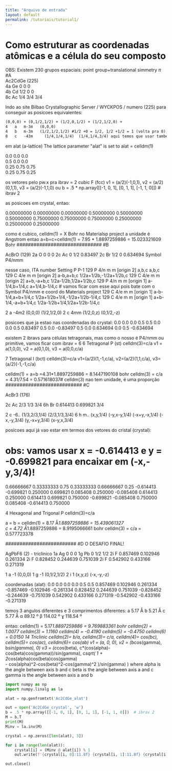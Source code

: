 ```yaml
---
title: "Arquivo de entrada"
layout: default
permalink: /tutoriais/tutorial1/
---
```


# Como estruturar as coordenadas atômicas e a célula do seu composto


OBS: Existem 230 grupos espaciais: point group+translational simmetry  $\pi$
#A  
Ac2CdGe (225)  
4a	Ge	0	0	0  
4b	Cd	1/2	0	0  
8c	Ac	1/4	3/4	3/4  

Indo ao site Bilbao Crystallographic Server / WYCKPOS / numero (225) para conseguir as posicoes equivalentes:  
```txt
(0,0,0) + (0,1/2,1/2) + (1/2,0,1/2) + (1/2,1/2,0) +  
4	a	m-3m   (0,0,0)  
4	b	m-3m   (1/2,1/2,1/2) #1/2 +0 = 1/2, 1/2 +1/2 = 1 (volta pra 0), 1/2+1/2 = 1 (volta pra 0) imagine uma celula cubica simples, 0,0,0 e 1,0,0 sao equivalentes  
8	c	-43m     (1/4,1/4,1/4)	(1/4,1/4,3/4) aqui temos que usar tambem,  (0,1/2,1/2)+(1/4,1/4,1/4) == 1/4	3/4	3/4  
```


em alat (a-lattice) The lattice parameter "alat" is set to alat = celldm(1)  
  
0.0 0.0 0.0  
0.5 0.0 0.0  
0.25 0.75 0.75  
0.25 0.75 0.25  

os vetores pelo pw.x pra ibrav = 
2          cubic F (fcc)
      v1 = (a/2)(-1,0,1),  v2 = (a/2)(0,1,1), v3 = (a/2)(-1,1,0)
ou
b = .5 * np.array([[-1, 0, 1], [0, 1, 1], [-1, 1, 0]])  # ibrav 2

as posicoes em crystal, entao:

 0.00000000  0.00000000  0.00000000
 0.50000000  0.50000000  0.50000000
 0.75000000  0.75000000  0.75000000
 0.25000000  0.25000000  0.25000000

 como é cubico, celldm(1) = X Bohr
 no Materialsp project a unidade é Angstrom
 entao a=b=c=celldm(1) = 7.95 * 1.8897259886 = 15.023321609 Bohr
##############################
#B

AcBrO (129)
2a	O	0	0	0
2c	Ac	0	1/2	0.83497
2c	Br	1/2	0	0.634694
Symbol P4/nmm


nesse caso, 
ITA number	Setting	P	P-1
129	P 4/n m m [origin 2]	a,b,c	a,b,c
129	C 4/e m m [origin 2]	a-b,a+b,c	1/2a+1/2b,-1/2a+1/2b,c
129	C 4/e m m [origin 2]	a+b,-a+b,c	1/2a-1/2b,1/2a+1/2b,c
129	P 4/n m m [origin 1]	a-1/4,b+1/4,c	a+1/4,b-1/4,c  # vamos ficar com esse aqui pois bate com o Symbol P4/nmm e coord do Materials project
129	C 4/e m m [origin 1]	a-b-1/4,a+b+1/4,c	1/2a+1/2b+1/4,-1/2a+1/2b-1/4,c
129	C 4/e m m [origin 1]	a+b-1/4,-a+b+1/4,c	1/2a-1/2b+1/4,1/2a+1/2b-1/4,c

2	a	-4m2	(0,0,0)	(1/2,1/2,0)
2	c	4mm	    (1/2,0,z)	(0,1/2,-z)

posicoes que ja estao nas coordenadas do crystal:
0.0 0.0 0.0
0.5 0.5 0.0
0.0 0.5 0.83497
0.5 0.0 -0.83497
0.5 0.0 0.634694
0.0 0.5 -0.634694

existem 2 ibravs para células tetragonais, mas como o nosso é P4/nmm ou primitive, vamos ficar com ibrav = 6
  6          Tetragonal P (st)               celldm(3)=c/a
      v1 = a(1,0,0),  v2 = a(0,1,0),  v3 = a(0,0,c/a)

  7          Tetragonal I (bct)              celldm(3)=c/a
      v1=(a/2)(1,-1,c/a),  v2=(a/2)(1,1,c/a),  v3=(a/2)(-1,-1,c/a)


celldm(1) = a=b =4.31*1.8897259886 = 8.1447190108 bohr
celldm(3) = c/a = 4.31/7.54 = 0.571618037# celldm(3) nao tem unidade, é uma proporção
###########################
#C

AcBr3 (176)

2c	Ac	2/3	1/3	3/4
6h	Br	0.614413	0.699821	3/4

2	c	-6..	(1/3,2/3,1/4)	(2/3,1/3,3/4)
6	h	m..	(x,y,1/4)	(-y,x-y,1/4)	(-x+y,-x,1/4)	(-x,-y,3/4) (y,-x+y,3/4)	(x-y,x,3/4)

posicoes aqui já vao estar em termos dos vetores do cristal (crystal):
# obs: vamos usar x = -0.614413 e y = -0.699821 para encaixar em (-x,-y,3/4)!

0.66666667 0.33333333 0.75
0.33333333 0.66666667 0.25 
-0.614413  -0.699821   0.250000
0.699821   0.085408   0.250000
-0.085408   0.614413   0.250000
0.614413   0.699821   0.750000
-0.699821  -0.085408   0.750000
0.085408  -0.614413   0.750000

 4          Hexagonal and Trigonal P        celldm(3)=c/a

a = b =  celldm(1) = 8.17 Å*1.8897259886 = 15.439061327  
c  = 4.72 Å*1.8897259886 = 8.9195066661 bohr
celldm(3) = c/a = 0.577723378

#########################
#D O DESAFIO FINAL!

AgPbF6 (2) - triclinico 
1a	Ag	0	0	0
1g	Pb	0	1/2	1/2
2i	F	0.857469	0.102946	0.261334
2i	F	0.828452	0.244639	0.751039
2i	F	0.542902	0.433166	0.271319


1	a	-1	(0,0,0)
1	g	-1	(0,1/2,1/2)
2	i	1	(x,y,z)	(-x,-y,-z)

coordenadas (alat):
0.0 0.0 0.0
0.0 0.5 0.5
0.857469 0.102946 0.261334
-0.857469 -0.102946 -0.261334
0.828452 0.244639 0.751039
-0.828452 -0.244639 -0.751039
0.542902 0.433166 0.271319
-0.542902 -0.433166 -0.271319


temos 3 angulos diferentes e 3 comprimentos diferentes:
a 5.17 Å
b 5.21 Å
c 5.77 Å
α 89.12 º
β 114.02 º
ɣ 118.54 º

entao:
celldm(1) = 5.17*1.8897259886 = 9.769883361 bohr
celldm(2) = 1.0077
celldm(3) = 1.1160
celldm(4) = -0.4190
celldm(5) = -0.4750
celldm(6) = 0.0150
14          Triclinic                       celldm(2)= b/a,
                                             celldm(3)= c/a,
                                             celldm(4)= cos(bc),
                                             celldm(5)= cos(ac),
                                             celldm(6)= cos(ab)
      v1 = (a, 0, 0),
      v2 = (b*cos(gamma), b*sin(gamma), 0)
      v3 = (c*cos(beta),  c*(cos(alpha)-cos(beta)cos(gamma))/sin(gamma),
           c*sqrt( 1 + 2*cos(alpha)cos(beta)cos(gamma)  
                     - cos(alpha)^2-cos(beta)^2-cos(gamma)^2 )/sin(gamma) )
      where alpha is the angle between axis b and c
             beta is the angle between axis a and c
            gamma is the angle between axis a and b
```python
import numpy as np  
import numpy.linalg as la  

alat = np.genfromtxt('Ac2CdGe_alat')  

out = open('Ac2CdGe_crystal', 'w')  
b = .5 * np.array([[-1, 0, 1], [0, 1, 1], [-1, 1, 0]])  # ibrav 2  
M = b.T  
print(M)  
Minv = la.inv(M)  

crystal = np.zeros([len(alat), 3])  

for i in range(len(alat)):  
    crystal[i] = (Minv @ alat[i]) % 1  
    out.write(f'{crystal[i, 0]:11.8f} {crystal[i, 1]:11.8f} {crystal[i, 2]:11.8f}\n')  

out.close()  

```





